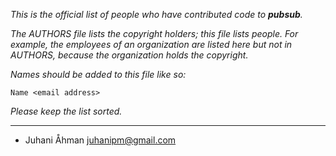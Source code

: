 *This is the official list of people who have contributed code to **pubsub**.*

*The AUTHORS file lists the copyright holders; this file lists people. For
example, the employees of an organization are listed here but not in AUTHORS,
because the organization holds the copyright.*

*Names should be added to this file like so:*

	Name <email address>

*Please keep the list sorted.*

* * *

* Juhani Åhman <juhanipm@gmail.com>



